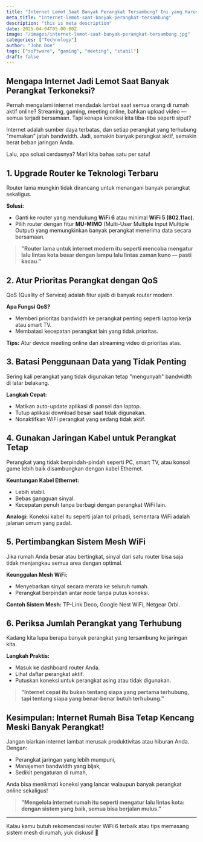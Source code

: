 ```yaml
---
title: "Internet Lemot Saat Banyak Perangkat Tersambung? Ini yang Harus Kamu Lakukan"
meta_title: "internet-lemot-saat-banyak-perangkat-tersambung"
description: "this is meta description"
date: 2025-04-04T05:00:00Z
image: "/images/internet-lemot-saat-banyak-perangkat-tersambung.jpg"
categories: ["Technology"]
author: "John Doe"
tags: ["software", "gaming", "meeting", "stabil"]
draft: false
---
```



## **Mengapa Internet Jadi Lemot Saat Banyak Perangkat Terkoneksi?**
Pernah mengalami internet mendadak lambat saat semua orang di rumah aktif online? Streaming, gaming, meeting online, bahkan upload video — semua terjadi bersamaan. Tapi kenapa koneksi kita tiba-tiba seperti siput?

Internet adalah sumber daya terbatas, dan setiap perangkat yang terhubung "memakan" jatah bandwidth. Jadi, semakin banyak perangkat aktif, semakin berat beban jaringan Anda.

Lalu, apa solusi cerdasnya? Mari kita bahas satu per satu!

## **1. Upgrade Router ke Teknologi Terbaru**
Router lama mungkin tidak dirancang untuk menangani banyak perangkat sekaligus.

**Solusi:**
- Ganti ke router yang mendukung **WiFi 6** atau minimal **WiFi 5 (802.11ac)**.
- Pilih router dengan fitur **MU-MIMO** (Multi-User Multiple Input Multiple Output) yang memungkinkan banyak perangkat menerima data secara bersamaan.

> **"Router lama untuk internet modern itu seperti mencoba mengatur lalu lintas kota besar dengan lampu lalu lintas zaman kuno — pasti kacau."**

## **2. Atur Prioritas Perangkat dengan QoS**
QoS (Quality of Service) adalah fitur ajaib di banyak router modern.

**Apa Fungsi QoS?**
- Memberi prioritas bandwidth ke perangkat penting seperti laptop kerja atau smart TV.
- Membatasi kecepatan perangkat lain yang tidak prioritas.

**Tips:** Atur device meeting online dan streaming video di prioritas atas.

## **3. Batasi Penggunaan Data yang Tidak Penting**
Sering kali perangkat yang tidak digunakan tetap "mengunyah" bandwidth di latar belakang.

**Langkah Cepat:**
- Matikan auto-update aplikasi di ponsel dan laptop.
- Tutup aplikasi download besar saat tidak digunakan.
- Nonaktifkan WiFi perangkat yang sedang tidak aktif.

## **4. Gunakan Jaringan Kabel untuk Perangkat Tetap**
Perangkat yang tidak berpindah-pindah seperti PC, smart TV, atau konsol game lebih baik disambungkan dengan kabel Ethernet.

**Keuntungan Kabel Ethernet:**
- Lebih stabil.
- Bebas gangguan sinyal.
- Kecepatan penuh tanpa berbagi dengan perangkat WiFi lain.

**Analogi:** Koneksi kabel itu seperti jalan tol pribadi, sementara WiFi adalah jalanan umum yang padat.

## **5. Pertimbangkan Sistem Mesh WiFi**
Jika rumah Anda besar atau bertingkat, sinyal dari satu router bisa saja tidak menjangkau semua area dengan optimal.

**Keunggulan Mesh WiFi:**
- Menyebarkan sinyal secara merata ke seluruh rumah.
- Perangkat berpindah antar node tanpa putus koneksi.

**Contoh Sistem Mesh:** TP-Link Deco, Google Nest WiFi, Netgear Orbi.

## **6. Periksa Jumlah Perangkat yang Terhubung**
Kadang kita lupa berapa banyak perangkat yang tersambung ke jaringan kita.

**Langkah Praktis:**
- Masuk ke dashboard router Anda.
- Lihat daftar perangkat aktif.
- Putuskan koneksi untuk perangkat asing atau tidak digunakan.

> **"Internet cepat itu bukan tentang siapa yang pertama terhubung, tapi tentang siapa yang benar-benar butuh terhubung."**

## **Kesimpulan: Internet Rumah Bisa Tetap Kencang Meski Banyak Perangkat!**
Jangan biarkan internet lambat merusak produktivitas atau hiburan Anda. Dengan:
- Perangkat jaringan yang lebih mumpuni,
- Manajemen bandwidth yang bijak,
- Sedikit pengaturan di rumah,

Anda bisa menikmati koneksi yang lancar walaupun banyak perangkat online sekaligus!

> **"Mengelola internet rumah itu seperti mengatur lalu lintas kota: dengan sistem yang baik, semua bisa berjalan mulus."**

---

Kalau kamu butuh rekomendasi router WiFi 6 terbaik atau tips memasang sistem mesh di rumah, yuk diskusi! 🚀


